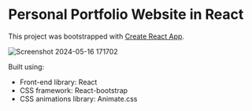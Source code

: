 # Personal Portfolio Website in React

This project was bootstrapped with [Create React App](https://github.com/facebook/create-react-app).

![Screenshot 2024-05-16 171702](https://github.com/MarkADaoud/Portfolio-Website/assets/159952816/6b6b35ab-66a7-4ab7-b775-e9732fae0201)

Built using:

- Front-end library: React
- CSS framework: React-bootstrap
- CSS animations library: Animate.css
